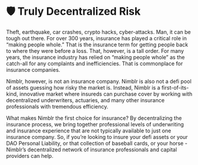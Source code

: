 # 🛡 Truly Decentralized Risk

Theft, earthquake, car crashes, crypto hacks, cyber-attacks. Man, it can be tough out there. For over 300 years, insurance has played a critical role in “making people whole.” That is the insurance term for getting people back to where they were before a loss. That, however, is a tall order. For many years, the insurance industry has relied on “making people whole” as the catch-all for any complaints and inefficiencies. That is commonplace for insurance companies.

Nimblr, however, is not an insurance company. Nimblr is also not a defi pool of assets guessing how risky the market is. Instead, Nimblr is a first-of-its-kind, innovative market where insureds can purchase cover by working with decentralized underwriters, actuaries, and many other insurance professionals with tremendous efficiency.

What makes Nimblr the first choice for insurance? By decentralizing the insurance process, we bring together professional levels of underwriting and insurance experience that are not typically available to just one insurance company. So, if you’re looking to insure your defi assets or your DAO Personal Liability, or that collection of baseball cards, or your horse - Nimblr’s decentralized network of insurance professionals and capital providers can help.
